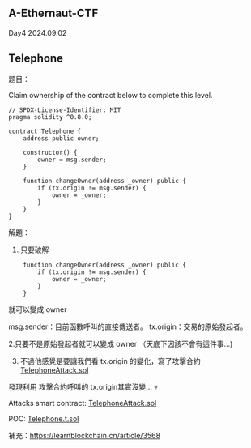 A-Ethernaut-CTF
------------------------

Day4 2024.09.02

Telephone
------------------------

题目：

Claim ownership of the contract below to complete this level.

```solidity
// SPDX-License-Identifier: MIT
pragma solidity ^0.8.0;

contract Telephone {
    address public owner;

    constructor() {
        owner = msg.sender;
    }

    function changeOwner(address _owner) public {
        if (tx.origin != msg.sender) {
            owner = _owner;
        }
    }
}
```

解題：

1. 只要破解
```solidity
    function changeOwner(address _owner) public {
        if (tx.origin != msg.sender) {
            owner = _owner;
        }
    }
```
就可以變成 owner

msg.sender：目前函數呼叫的直接傳送者。
tx.origin：交易的原始發起者。

2.只要不是原始發起者就可以變成 owner （天底下因該不會有這件事...)

3. 不過他感覺是要讓我們看 tx.origin 的變化，寫了攻擊合約 [TelephoneAttack.sol](../A-Ethernaut-CTF/POC/src/attacks/TelephoneAttack.sol)

發現利用 攻擊合約呼叫的 tx.origin其實沒變... 💀


Attacks smart contract:
[TelephoneAttack.sol](../A-Ethernaut-CTF/POC/src/attacks/TelephoneAttack.sol)

POC:
[Telephone.t.sol](../A-Ethernaut-CTF/POC/test/5/Telephone.t.sol)



補充：https://learnblockchain.cn/article/3568